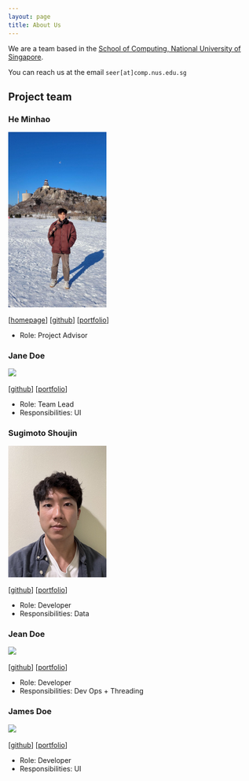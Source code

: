```yaml
---
layout: page
title: About Us
---
```


We are a team based in the [School of Computing, National University of Singapore](https://www.comp.nus.edu.sg).

You can reach us at the email `seer[at]comp.nus.edu.sg`

## Project team

### He Minhao

<img src="images/minhao23.png" width="200px">

[[homepage](http://www.comp.nus.edu.sg/~damithch)]
[[github](https://github.com/minhao23)]
[[portfolio](team/johndoe.md)]

* Role: Project Advisor

### Jane Doe

<img src="images/johndoe.png" width="200px">

[[github](http://github.com/johndoe)]
[[portfolio](team/johndoe.md)]

* Role: Team Lead
* Responsibilities: UI

### Sugimoto Shoujin

<img src="./images/jinnsuke.png" width="200px">

[[github](http://github.com/jinnsuke)] [[portfolio](https://www.linkedin.com/in/shoujinsugimoto/)]

* Role: Developer 
* Responsibilities: Data

### Jean Doe

<img src="images/johndoe.png" width="200px">

[[github](http://github.com/johndoe)]
[[portfolio](team/johndoe.md)]

* Role: Developer
* Responsibilities: Dev Ops + Threading

### James Doe

<img src="images/johndoe.png" width="200px">

[[github](http://github.com/johndoe)]
[[portfolio](team/johndoe.md)]

* Role: Developer
* Responsibilities: UI
